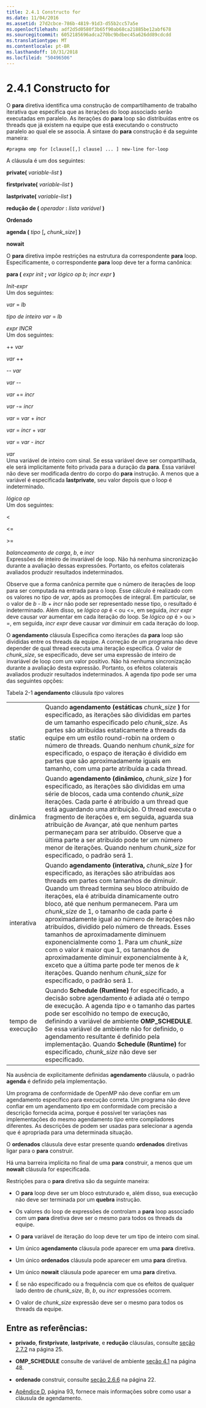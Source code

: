 ```yaml
---
title: 2.4.1 Constructo for
ms.date: 11/04/2016
ms.assetid: 27d2cbce-786b-4819-91d3-d55b2cc57a5e
ms.openlocfilehash: adf2d5d0580f3b65f90ab68ca21885be12abf678
ms.sourcegitcommit: 6052185696adca270bc9bdbec45a626dd89cdcdd
ms.translationtype: MT
ms.contentlocale: pt-BR
ms.lasthandoff: 10/31/2018
ms.locfileid: "50496506"
---
```

# <a name="241-for-construct"></a>2.4.1 Constructo for

O **para** diretiva identifica uma construção de compartilhamento de trabalho iterativa que especifica que as iterações do loop associado serão executadas em paralelo. As iterações do **para** loop são distribuídas entre os threads que já existem na equipe que está executando o constructo paralelo ao qual ele se associa. A sintaxe do **para** construção é da seguinte maneira:

```
#pragma omp for [clause[[,] clause] ... ] new-line for-loop
```

A cláusula é um dos seguintes:

**private(** *variable-list* **)**

**firstprivate(** *variable-list* **)**

**lastprivate(** *variable-list* **)**

**redução de (** *operador* **:** *lista variável* **)**

**Ordenado**

**agenda (** *tipo* [**,** *chunk_size*] **)**

**nowait**

O **para** diretiva impõe restrições na estrutura da correspondente **para** loop. Especificamente, o correspondente **para** loop deve ter a forma canônica:

**para (** *expr init* **;** *var lógico op b*; *incr expr* **)**

*Init-expr*<br/>
Um dos seguintes:

*var* = *lb*

*tipo de inteiro var* = *lb*

*expr INCR*<br/>
Um dos seguintes:

++ *var*

*var* ++

-- *var*

*var* --

*var* += *incr*

*var* -= *incr*

*var* = *var* + *incr*

*var* = *incr* + *var*

*var* = *var* - *incr*

*var*<br/>
Uma variável de inteiro com sinal. Se essa variável deve ser compartilhada, ele será implicitamente feito privada para a duração da **para**.   Essa variável não deve ser modificada dentro do corpo do **para** instrução. A menos que a variável é especificada **lastprivate**, seu valor depois que o loop é indeterminado.

*lógica op*<br/>
Um dos seguintes:

<

\<=

>

\>=

*balanceamento de carga*, *b*, e *incr*<br>
Expressões de inteiro de invariável de loop. Não há nenhuma sincronização durante a avaliação dessas expressões. Portanto, os efeitos colaterais avaliados produzir resultados indeterminados.

Observe que a forma canônica permite que o número de iterações de loop para ser computada na entrada para o loop. Esse cálculo é realizado com os valores no tipo de *var*, após as promoções de integral. Em particular, se o valor de *b* - *lb* + *incr* não pode ser representado nesse tipo, o resultado é indeterminado. Além disso, se *lógico op* é < ou \<=, em seguida, *incr expr* deve causar *var* aumentar em cada iteração do loop.   Se *lógico op* é > ou > =, em seguida, *incr expr* deve causar *var* diminuir em cada iteração do loop.

O **agendamento** cláusula Especifica como iterações da **para** loop são divididas entre os threads da equipe. A correção de um programa não deve depender de qual thread executa uma iteração específica. O valor de *chunk_size*, se especificado, deve ser uma expressão de inteiro de invariável de loop com um valor positivo. Não há nenhuma sincronização durante a avaliação desta expressão. Portanto, os efeitos colaterais avaliados produzir resultados indeterminados. A agenda *tipo* pode ser uma das seguintes opções:

Tabela 2-1 **agendamento** cláusula *tipo* valores

|||
|-|-|
|static|Quando **agendamento (estáticas** *chunk_size* **)** for especificado, as iterações são divididas em partes de um tamanho especificado pelo *chunk_size*. As partes são atribuídas estaticamente a threads da equipe em um estilo round-robin na ordem o número de threads. Quando nenhum *chunk_size* for especificado, o espaço de iteração é dividido em partes que são aproximadamente iguais em tamanho, com uma parte atribuída a cada thread.|
|dinâmica|Quando **agendamento (dinâmico,** *chunk_size* **)** for especificado, as iterações são divididas em uma série de blocos, cada uma contendo *chunk_size* iterações. Cada parte é atribuído a um thread que está aguardando uma atribuição. O thread executa o fragmento de iterações e, em seguida, aguarda sua atribuição de Avançar, até que nenhum partes permaneçam para ser atribuído. Observe que a última parte a ser atribuído pode ter um número menor de iterações. Quando nenhum *chunk_size* for especificado, o padrão será 1.|
|interativa|Quando **agendamento (interativa,** *chunk_size* **)** for especificado, as iterações são atribuídas aos threads em partes com tamanhos de diminuir. Quando um thread termina seu bloco atribuído de iterações, ela é atribuída dinamicamente outro bloco, até que nenhum permanecem. Para um *chunk_size* de 1, o tamanho de cada parte é aproximadamente igual ao número de iterações não atribuídos, dividido pelo número de threads. Esses tamanhos de aproximadamente diminuem exponencialmente como 1. Para um *chunk_size* com o valor *k* maior que 1, os tamanhos de aproximadamente diminuir exponencialmente à *k*, exceto que a última parte pode ter menos de  *k* iterações. Quando nenhum *chunk_size* for especificado, o padrão será 1.|
|tempo de execução|Quando **Schedule (Runtime)** for especificado, a decisão sobre agendamento é adiada até o tempo de execução. A agenda *tipo* e o tamanho das partes pode ser escolhido no tempo de execução, definindo a variável de ambiente **OMP_SCHEDULE**. Se essa variável de ambiente não for definido, o agendamento resultante é definido pela implementação. Quando **Schedule (Runtime)** for especificado, *chunk_size* não deve ser especificado.|

Na ausência de explicitamente definidas **agendamento** cláusula, o padrão **agenda** é definido pela implementação.

Um programa de conformidade de OpenMP não deve confiar em um agendamento específico para execução correta. Um programa não deve confiar em um agendamento *tipo* em conformidade com precisão a descrição fornecida acima, porque é possível ter variações nas implementações do mesmo agendamento *tipo* entre compiladores diferentes. As descrições de podem ser usadas para selecionar a agenda que é apropriada para uma determinada situação.

O **ordenados** cláusula deve estar presente quando **ordenados** diretivas ligar para o **para** construir.

Há uma barreira implícita no final de uma **para** construir, a menos que um **nowait** cláusula for especificada.

Restrições para o **para** diretiva são da seguinte maneira:

- O **para** loop deve ser um bloco estruturado e, além disso, sua execução não deve ser terminada por um **quebra** instrução.

- Os valores do loop de expressões de controlam a **para** loop associado com um **para** diretiva deve ser o mesmo para todos os threads da equipe.

- O **para** variável de iteração do loop deve ter um tipo de inteiro com sinal.

- Um único **agendamento** cláusula pode aparecer em uma **para** diretiva.

- Um único **ordenados** cláusula pode aparecer em uma **para** diretiva.

- Um único **nowait** cláusula pode aparecer em uma **para** diretiva.

- É se não especificado ou a frequência com que os efeitos de qualquer lado dentro de *chunk_size*, *lb*, *b*, ou *incr* expressões ocorrem.

- O valor de *chunk_size* expressão deve ser o mesmo para todos os threads da equipe.

## <a name="cross-references"></a>Entre as referências:

- **privado**, **firstprivate**, **lastprivate**, e **redução** cláusulas, consulte [seção 2.7.2](../../parallel/openmp/2-7-2-data-sharing-attribute-clauses.md) na página 25.

- **OMP_SCHEDULE** consulte de variável de ambiente [seção 4.1](../../parallel/openmp/4-1-omp-schedule.md) na página 48.

- **ordenado** construir, consulte [seção 2.6.6](../../parallel/openmp/2-6-6-ordered-construct.md) na página 22.

- [Apêndice D](../../parallel/openmp/d-using-the-schedule-clause.md), página 93, fornece mais informações sobre como usar a cláusula de agendamento.